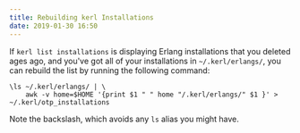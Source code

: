 ```yaml
---
title: Rebuilding kerl Installations
date: 2019-01-30 16:50
---
```


If `kerl list installations` is displaying Erlang installations that you
deleted ages ago, and you've got all of your installations in
`~/.kerl/erlangs/`, you can rebuild the list by running the following command:

    \ls ~/.kerl/erlangs/ | \
        awk -v home=$HOME '{print $1 " " home "/.kerl/erlangs/" $1 }' > ~/.kerl/otp_installations

Note the backslash, which avoids any `ls` alias you might have.
